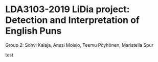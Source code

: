 LDA3103-2019 LiDia project: Detection and Interpretation of English Puns
==================================================================
Group 2: Sohvi Kalaja, Anssi Moisio, Teemu Pöyhönen, Maristella Spur

test